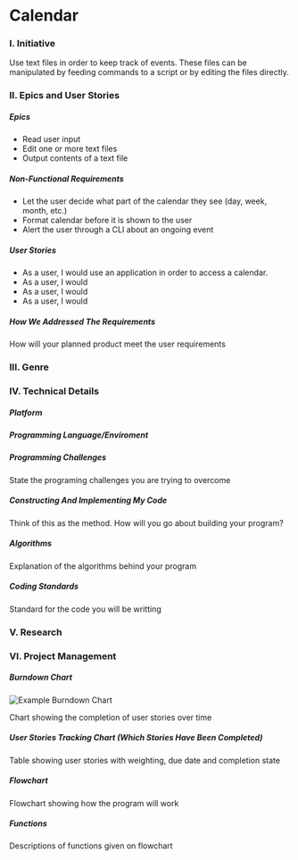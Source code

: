 # Calendar

### I. Initiative
Use text files in order to keep track of events. These files can be manipulated by feeding commands to a script or by editing the files directly.

### II. Epics and User Stories

##### Epics
- Read user input
- Edit one or more text files
- Output contents of a text file

##### Non-Functional Requirements
- Let the user decide what part of the calendar they see (day, week, month, etc.)
- Format calendar before it is shown to the user
- Alert the user through a CLI about an ongoing event

##### User Stories
- As a user, I would use an application in order to access a calendar.
- As a user, I would 
- As a user, I would 
- As a user, I would 

##### How We Addressed The Requirements

How will your planned product meet the user requirements

### III. Genre

### IV. Technical Details

##### Platform


##### Programming Language/Enviroment


##### Programming Challenges
State the programing challenges you are trying to overcome
 
##### Constructing And Implementing My Code

Think of this as the method. How will you go about building your program?

##### Algorithms

Explanation of the algorithms behind your program
 
##### Coding Standards 
Standard for the code you will be writting 

### V. Research

### VI. Project Management

##### Burndown Chart

![Example Burndown Chart](https://upload.wikimedia.org/wikipedia/commons/8/8e/SampleBurndownChart.svg)

Chart showing the completion of user stories over time

##### User Stories Tracking Chart (Which Stories Have Been Completed)

Table showing user stories with weighting, due date and completion state

##### Flowchart

Flowchart showing how the program will work

##### Functions

Descriptions of functions given on flowchart